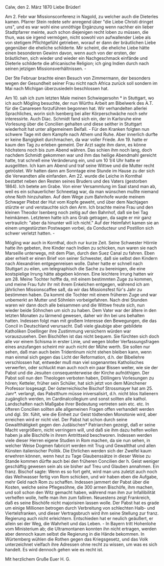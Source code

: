  Calw, den 2. März 1870
Liebe Brüder!

Am 2. Febr war Missionsconferenz in Nagold, zu welcher auch die Dieterles kamen. Pfarrer Stein redete sehr anregend über "die Liebe Christi dringet uns", und es war wohl eine unnöthige Ergänzung wenn nachher ein lieber Stadtpfarrer meinte, auch schon diejenigen recht loben zu müssen, die thun, was sie irgend vermögen, nicht sowohl von aufwallender Liebe als von stetigem Pflichtgefühl getrieben, worauf er dann der bräutlichen Liebe gegenüber die eheliche schilderte. Mir scheint, die eheliche Liebe hätte einen besonderen Gewinn davon, wenn auch von der ersten, der bräutlichen, sich wieder und wieder ein Nachgeschmack einfände und Dieterle schilderte die africanische Religion; ich ging Indien durch nach seinen jetzigen Missionsverhältnissen. -

Der 5te Februar brachte einen Besuch von Zimmermann, der besonders wegen der Gesundheit seiner Frau nicht nach Africa zurück soll sondern im Mai nach Michigan überzusiedeln beschlossen hat.

Am 10. sah ich zum letzten Male meinen Schwiegersohn <Isenberg>* in Stuttgart, wo ich auch Mögling besuchte, der nun Würths Arbeit am Bibelwerk des A.T. für die Canaresen forzuführen begonnen hat. Wir verhandelten allerlei Sprachliches, worin sich Isenberg bei aller Körperschwäche noch sehr interessirte. Auch Diac. Schmidt fand sich ein, der in Karlsruhe eine Vorlesung über die Concilien gehalten und diese seither in Stuttgart wiederholt hat unter allgemeinem Beifall. - Für den Kranken folgten nun schwere Tage mit dem Kampfe nach Athem und Ruhe. Aber innerlich durfte er keine Bangigkeit durchmachen, da war voller Friede. Am 19. hatte er kaum den Tag zu erleben gemeint. Der Arzt sagte ihm dann, es könne höchstens noch bis zum Abend währen. Das schien ihm noch lang, doch nachdem Schmidt gekommen war und ihm das heilige Abendmahl gereicht hatte, trat schnell eine Veränderung ein, und um 10 1/4 Uhr hatte er ausgelitten. Ich kam am Abend und traf seine Wittwe und die Mutter recht getröstet. Wir hatten dann am Sonntage eine Stunde im Hause zu der sich die Verwandten alle einfanden. Am 22. wurde die Leiche in Kornthal bestattet neben den Resten seines Bruders und des Vaters (gestorben 1864). Ich betete am Grabe. Von einer Versammlung im Saal stand man ab, weil es ein schauerlicher Schneetag war, da man wünschen mußte niemand ohne Noth hinzuhalten. Auf dem Wege zum Bahnhofe wurde meinem Schwager Plebst der Hut vom Kopfe geweht, und über dem Nachjagen stürzte er und verstauchte sich den Arm. Ich brachte meine Frau und den kleinen Theodor Isenberg noch zeitig auf den Bahnhof, daß sie bei Tag heimkämen. Letzteren hatte ich ans Grab getragen, da sagte er mir ganz vertraulich: "aber da hinunter will ich nicht." Auf der Heimfahrt kamen sie an einem umgestürzten Postwagen vorbei, da Conducteur und Postillon sich schwer verletzt hatten. -

Mögling war auch in Kornthal, doch nur kurze Zeit. Seine Schwester Hörnle hatte ihn gebeten, ihre Kinder nach Indien zu schicken, nun waren sie nach Marseille unterwegs, mit dem Plan, durch den Suez Canal zu fahren. Eben aber erhielt er einen Brief von seiner Schwester, daß sie selbst den Kindern nach Alexandrien entgegenreisen wolle. Daher hatte er schnell nach Stuttgart zu eilen, um telegraphisch die Sache zu bereinigen, die eine kostspielige Irrung hätte abgeben können. Eine leichtere Irrung hatten wir am 28. Meine Tochter hoffte da, mit einem bestimmten Zuge zu kommen, und meine Frau fuhr ihr mit ihrem Enkelchen entgegen, während ich am jährlichen Missionscaffee saß, da wir das Missionsfest für's Jahr zu bestimmen haben. Da kommt die Tochter mit einem früheren Zuge und war unbemerkt an Mutter und Söhnlein vorbeigefahren. Nach drei Stunden waren wir dann doch alle beisammen und die Wittwe freute sich, nun wieder beide Söhnchen um sich zu haben. Dem Vater war der ältere in den letzten Monaten zu lärmend gewesen, daher wir ihn bei uns behalten hatten. Indessen folgt man mit großem Interesse den Bewegungen, die das Concil in Deutschland verursacht. Daß viele glaubige aber gebildete Katholiken Doellinger ihre Zustimmung versichern würden war vorauszusehen. Den Bischöfen ist das nicht bequem. Sie fürchten sich doch alle vor einem Schisma in erster Linie, und wegen bloßer Verfassungsfragen eines anzufangen scheint mir auch nicht der Mühe werth. Sie sollen nur sehen, daß man auch beim Tridentinum nicht stehen bleiben kann, wenn man einmal sich gegen das Licht der Reformation, d.h. der Bibellehre verschlossen hat, entweder muß man viel sogenanntes Katholisches verwerfen, oder schluckt man auch noch ein paar Bissen weiter, wie sie der Pabst und die Jesuiten consequenterweise der Kirche aufnöthigen. Der Pabst soll nun den Theologen verboten haben, Döllingers Vorlesungen zu hören; Ketteler, früher sein Schüler, hat sich jetzt von dem Münchener Professor losgesagt. Der österreichische Bischof Strossmayer hat am 25. Janr*. verlangt, das Pabstthum müsse iniversalisirt, d.h. nicht blos Italienern zugänglich werden, im Cardinalcollegium und sonst sollten alle kathol. Landschaften nach Maßgabe ihrer Bedeutung vertreten sein etc. etc. In öfteren Concilien sollten alle allgemeinen Fragen offen verhandelt werden und dgl. Str. fühlt, wie die Einheit zur Geist tödtenden Monotonie wird, aber erreichen wird er nicht viel. Der Pabst hat schon durch seine Gewaltthätigkeit gegen den Judäischen* Patriarchen gezeigt, daß er seine Macht vergrößern, nicht verringern will, und daß sie ihm dazu helfen wollen haben ja alle Bischöfe in ihrem Antrittseid beschworen. Indessen werden viele dieser Herren eigene Studien in Rom machen, da sie nun sehen, in welcher Weise Dogmen fabricirt werden mit Trug und Gewaltthat und allen Künsten italienischer Politik. Die Ehrlichen werden sich der Zweifel kaum erwehren können, wenn heut zu Tage Glaubenssätze in dieser Weise zu Stande kommen dürfte auch bei den früheren Concilien der h. Geist weniger geschäftig gewesen sein als sie bisher auf Treu und Glauben annahmen. Ein franz. Bischof sagte: Wenn es so fort geht, wird man uns zuletzt auch noch das Weihwasser fertig von Rom schicken, und wir haben eben die Aufgabe, mehr Geld nach Rom zu schaffen. Indessen jammert der Pabst über die Kosten, welche seine Pflegesöhne, die 300 armen Bischöfe, ihm machen, und soll schon den Witz gemacht haben, während man ihm zur Infallibilität verhelfen wolle, helfe man ihm zum falliren. Neuestens zeigt Frankreich, daß es seine Bischöfe nicht majorisiren lassen wolle. Der Pabst hat es grade um einige Millionen betrogen durch Verbreitung von schlechten Halb- und Viertelsfranken, und dieser Vertragsbruch wird ihm seine Stellung zur franz. Regierung auch nicht erleichtern. Entschieden hat er neulich geäußert, er allein sei der Weg, die Wahrheit und das Leben. - 
In Bayern tritt Hohenlohe vom Ministerium ab; die Ultramontanen konnten ihn nicht ertragen, werden aber dennoch kaum selbst die Regierung in die Hände bekommen. In Würtemberg wühlen die Rothen gegen das Kriegsgesetz, und das Volk unterzeichnet vielfach ihre Adressen ohne recht zu wissen, um was es sich handelt. Es wird dennoch gehen wie es recht ist.

 Mit herzlichem Gruße
 Euer H. G.
